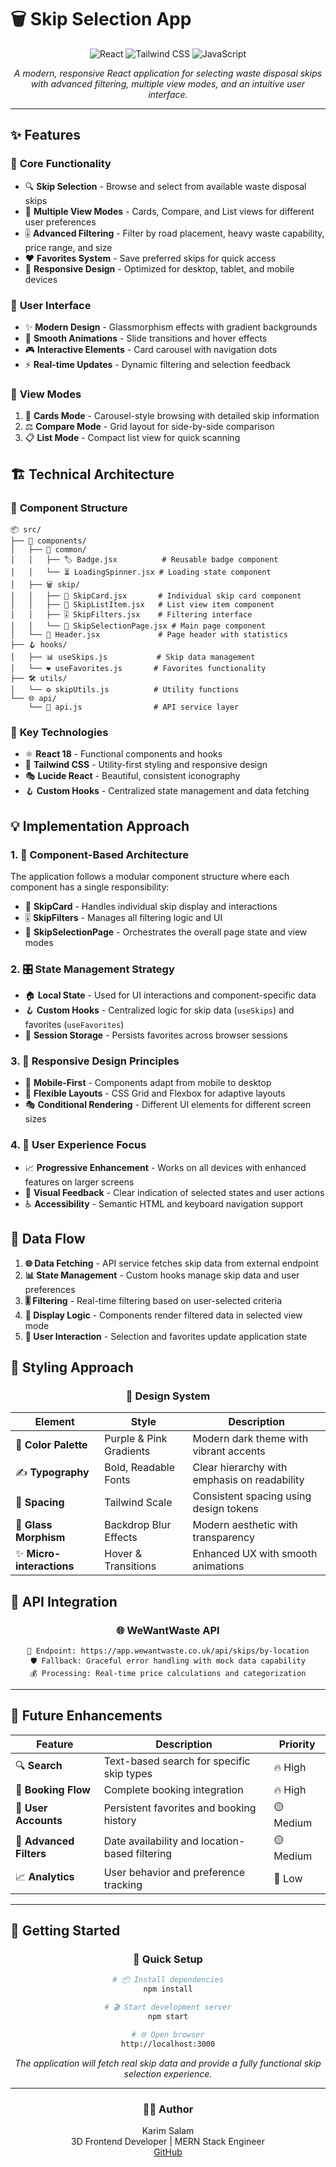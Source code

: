 # 🗑️ Skip Selection App

<div align="center">

![React](https://img.shields.io/badge/React-20232A?style=for-the-badge&logo=react&logoColor=61DAFB)
![Tailwind CSS](https://img.shields.io/badge/Tailwind_CSS-38B2AC?style=for-the-badge&logo=tailwind-css&logoColor=white)
![JavaScript](https://img.shields.io/badge/JavaScript-F7DF1E?style=for-the-badge&logo=javascript&logoColor=black)

_A modern, responsive React application for selecting waste disposal skips with advanced filtering, multiple view modes, and an intuitive user interface._

</div>

---

## ✨ Features

### 🎯 **Core Functionality**

- 🔍 **Skip Selection** - Browse and select from available waste disposal skips
- 👀 **Multiple View Modes** - Cards, Compare, and List views for different user preferences
- 🎚️ **Advanced Filtering** - Filter by road placement, heavy waste capability, price range, and size
- ❤️ **Favorites System** - Save preferred skips for quick access
- 📱 **Responsive Design** - Optimized for desktop, tablet, and mobile devices

### 🎨 **User Interface**

- ✨ **Modern Design** - Glassmorphism effects with gradient backgrounds
- 🌊 **Smooth Animations** - Slide transitions and hover effects
- 🎮 **Interactive Elements** - Card carousel with navigation dots
- ⚡ **Real-time Updates** - Dynamic filtering and selection feedback

### 📱 **View Modes**

1. 🎴 **Cards Mode** - Carousel-style browsing with detailed skip information
2. ⚖️ **Compare Mode** - Grid layout for side-by-side comparison
3. 📋 **List Mode** - Compact list view for quick scanning

## 🏗️ Technical Architecture

### 📁 **Component Structure**

```
📦 src/
├── 🧩 components/
│   ├── 🔧 common/
│   │   ├── 🏷️ Badge.jsx          # Reusable badge component
│   │   └── ⏳ LoadingSpinner.jsx # Loading state component
│   ├── 🗑️ skip/
│   │   ├── 🎴 SkipCard.jsx       # Individual skip card component
│   │   ├── 📄 SkipListItem.jsx   # List view item component
│   │   ├── 🎚️ SkipFilters.jsx    # Filtering interface
│   │   └── 📱 SkipSelectionPage.jsx # Main page component
│   └── 🎯 Header.jsx             # Page header with statistics
├── 🪝 hooks/
│   ├── 📊 useSkips.js           # Skip data management
│   └── ❤️ useFavorites.js       # Favorites functionality
├── 🛠️ utils/
│   └── ⚙️ skipUtils.js          # Utility functions
└── 🌐 api/
    └── 📡 api.js                # API service layer
```

### 🚀 **Key Technologies**

- ⚛️ **React 18** - Functional components and hooks
- 🎨 **Tailwind CSS** - Utility-first styling and responsive design
- 🎭 **Lucide React** - Beautiful, consistent iconography
- 🪝 **Custom Hooks** - Centralized state management and data fetching

## 💡 Implementation Approach

### 1. 🧱 **Component-Based Architecture**

The application follows a modular component structure where each component has a single responsibility:

- 🎴 **SkipCard** - Handles individual skip display and interactions
- 🎚️ **SkipFilters** - Manages all filtering logic and UI
- 📱 **SkipSelectionPage** - Orchestrates the overall page state and view modes

### 2. 🎛️ **State Management Strategy**

- 🏠 **Local State** - Used for UI interactions and component-specific data
- 🪝 **Custom Hooks** - Centralized logic for skip data (`useSkips`) and favorites (`useFavorites`)
- 💾 **Session Storage** - Persists favorites across browser sessions

### 3. 📱 **Responsive Design Principles**

- 📲 **Mobile-First** - Components adapt from mobile to desktop
- 🔄 **Flexible Layouts** - CSS Grid and Flexbox for adaptive layouts
- 🎭 **Conditional Rendering** - Different UI elements for different screen sizes

### 4. 👥 **User Experience Focus**

- 📈 **Progressive Enhancement** - Works on all devices with enhanced features on larger screens
- 👀 **Visual Feedback** - Clear indication of selected states and user actions
- ♿ **Accessibility** - Semantic HTML and keyboard navigation support

## 🔄 Data Flow

1. **🌐 Data Fetching** - API service fetches skip data from external endpoint
2. **📊 State Management** - Custom hooks manage skip data and user preferences
3. **🎚️ Filtering** - Real-time filtering based on user-selected criteria
4. **📱 Display Logic** - Components render filtered data in selected view mode
5. **👤 User Interaction** - Selection and favorites update application state

## 🎨 Styling Approach

<div align="center">

### 🌈 **Design System**

| Element                   | Style                   | Description                                  |
| ------------------------- | ----------------------- | -------------------------------------------- |
| 🎨 **Color Palette**      | Purple & Pink Gradients | Modern dark theme with vibrant accents       |
| ✍️ **Typography**         | Bold, Readable Fonts    | Clear hierarchy with emphasis on readability |
| 📏 **Spacing**            | Tailwind Scale          | Consistent spacing using design tokens       |
| 🔮 **Glass Morphism**     | Backdrop Blur Effects   | Modern aesthetic with transparency           |
| ✨ **Micro-interactions** | Hover & Transitions     | Enhanced UX with smooth animations           |

</div>

## 🔌 API Integration

<div align="center">

### 🌐 **WeWantWaste API**

```
🔗 Endpoint: https://app.wewantwaste.co.uk/api/skips/by-location
🛡️ Fallback: Graceful error handling with mock data capability
💰 Processing: Real-time price calculations and categorization
```

</div>

---

## 🚀 Future Enhancements

<div align="center">

| Feature                 | Description                                    | Priority  |
| ----------------------- | ---------------------------------------------- | --------- |
| 🔍 **Search**           | Text-based search for specific skip types      | 🔥 High   |
| 📅 **Booking Flow**     | Complete booking integration                   | 🔥 High   |
| 👤 **User Accounts**    | Persistent favorites and booking history       | 🟡 Medium |
| 🎯 **Advanced Filters** | Date availability and location-based filtering | 🟡 Medium |
| 📈 **Analytics**        | User behavior and preference tracking          | 🔵 Low    |

</div>

---

## 🎯 Getting Started

<div align="center">

### 🚀 **Quick Setup**

```bash
# 📦 Install dependencies
npm install

# 🎬 Start development server
npm start

# 🌐 Open browser
http://localhost:3000
```

_The application will fetch real skip data and provide a fully functional skip selection experience._

</div>

---

<div align="center">

### 👨‍💻 Author

Karim Salam  
3D Frontend Developer | MERN Stack Engineer  
[GitHub](https://github.com/KarimSalam1)

</div>

